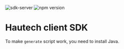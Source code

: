 ![sdk-server](https://github.com/HautechAI/client-sdk/actions/workflows/main.yml/badge.svg?branch=main)
![npm version](https://badge.fury.io/js/%40hautechai%client.svg)

# Hautech client SDK

To make `generate` script work, you need to install Java.

